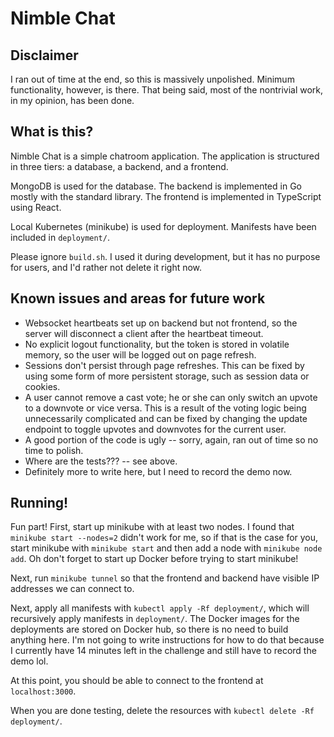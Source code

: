 # Nimble Chat

## Disclaimer

I ran out of time at the end, so this is massively unpolished. Minimum functionality, however, is there. That being said, most of the nontrivial work, in my opinion, has been done.

## What is this?

Nimble Chat is a simple chatroom application. The application is structured in three tiers: a database, a backend, and a frontend.

MongoDB is used for the database. The backend is implemented in Go mostly with the standard library. The frontend is implemented in TypeScript using React.

Local Kubernetes (minikube) is used for deployment. Manifests have been included in `deployment/`.

Please ignore `build.sh`. I used it during development, but it has no purpose for users, and I'd rather not delete it right now.

## Known issues and areas for future work

* Websocket heartbeats set up on backend but not frontend, so the server will disconnect a client after the heartbeat timeout.
* No explicit logout functionality, but the token is stored in volatile memory, so the user will be logged out on page refresh.
* Sessions don't persist through page refreshes. This can be fixed by using some form of more persistent storage, such as session data or cookies.
* A user cannot remove a cast vote; he or she can only switch an upvote to a downvote or vice versa. This is a result of the voting logic being unnecessarily complicated and can be fixed by changing the update endpoint to toggle upvotes and downvotes for the current user.
* A good portion of the code is ugly -- sorry, again, ran out of time so no time to polish.
* Where are the tests??? -- see above.
* Definitely more to write here, but I need to record the demo now.

## Running!

Fun part! First, start up minikube with at least two nodes. I found that `minikube start --nodes=2` didn't work for me, so if that is the case for you, start minikube with `minikube start` and then add a node with `minikube node add`. Oh don't forget to start up Docker before trying to start minikube!

Next, run `minikube tunnel` so that the frontend and backend have visible IP addresses we can connect to.

Next, apply all manifests with `kubectl apply -Rf deployment/`, which will recursively apply manifests in `deployment/`. The Docker images for the deployments are stored on Docker hub, so there is no need to build anything here. I'm not going to write instructions for how to do that because I currently have 14 minutes left in the challenge and still have to record the demo lol.

At this point, you should be able to connect to the frontend at `localhost:3000`.

When you are done testing, delete the resources with `kubectl delete -Rf deployment/`.



